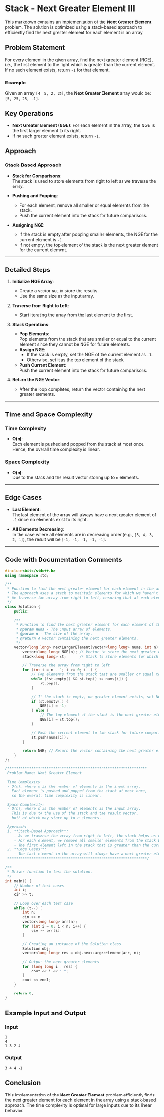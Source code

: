 # Stack - Next Greater Element III

This markdown contains an implementation of the **Next Greater Element** problem. The solution is optimized using a stack-based approach to efficiently find the next greater element for each element in an array.

## Problem Statement

For every element in the given array, find the next greater element (NGE), i.e., the first element to the right which is greater than the current element. If no such element exists, return `-1` for that element.

### Example

Given an array `[4, 5, 2, 25]`, the **Next Greater Element** array would be:  
`[5, 25, 25, -1]`.

## Key Operations

- **Next Greater Element (NGE)**: For each element in the array, the NGE is the first larger element to its right.
- If no such greater element exists, return `-1`.

## Approach

### Stack-Based Approach

- **Stack for Comparisons**:  
  The stack is used to store elements from right to left as we traverse the array.
- **Pushing and Popping**:

  - For each element, remove all smaller or equal elements from the stack.
  - Push the current element into the stack for future comparisons.

- **Assigning NGE**:
  - If the stack is empty after popping smaller elements, the NGE for the current element is `-1`.
  - If not empty, the top element of the stack is the next greater element for the current element.

---

## Detailed Steps

1. **Initialize NGE Array**:

   - Create a vector `NGE` to store the results.
   - Use the same size as the input array.

2. **Traverse from Right to Left**:
   - Start iterating the array from the last element to the first.
3. **Stack Operations**:

   - **Pop Elements**:  
     Pop elements from the stack that are smaller or equal to the current element since they cannot be NGE for future elements.
   - **Assign NGE**:
     - If the stack is empty, set the NGE of the current element as `-1`.
     - Otherwise, set it as the top element of the stack.
   - **Push Current Element**:  
     Push the current element into the stack for future comparisons.

4. **Return the NGE Vector**:
   - After the loop completes, return the vector containing the next greater elements.

---

## Time and Space Complexity

### Time Complexity

- **O(n)**:  
  Each element is pushed and popped from the stack at most once.  
  Hence, the overall time complexity is linear.

### Space Complexity

- **O(n)**:  
  Due to the stack and the result vector storing up to `n` elements.

---

## Edge Cases

- **Last Element**:  
  The last element of the array will always have a next greater element of `-1` since no elements exist to its right.

- **All Elements Decreasing**:  
  In the case where all elements are in decreasing order (e.g., `[5, 4, 3, 2, 1]`), the result will be `[-1, -1, -1, -1, -1]`.

---

## Code with Documentation Comments

```cpp
#include<bits/stdc++.h>
using namespace std;

/**
 * Function to find the next greater element for each element in the array.
 * The approach uses a stack to maintain elements for which we haven't yet found the next greater element.
 * We traverse the array from right to left, ensuring that at each element, we know the next greater element if it exists.
 */
class Solution {
    public:

    /**
     * Function to find the next greater element for each element of the array.
     * @param nums - The input array of elements.
     * @param n - The size of the array.
     * @return A vector containing the next greater elements.
     */
    vector<long long> nextLargerElement(vector<long long> nums, int n) {
        vector<long long> NGE(n); // Vector to store the next greater elements
        stack<long long> st;      // Stack to store elements for which we are finding the NGE

        // Traverse the array from right to left
        for (int i = n - 1; i >= 0; i--) {
            // Pop elements from the stack that are smaller or equal to the current element
            while (!st.empty() && st.top() <= nums[i]) {
                st.pop();
            }

            // If the stack is empty, no greater element exists, set NGE[i] to -1
            if (st.empty()) {
                NGE[i] = -1;
            } else {
                // The top element of the stack is the next greater element
                NGE[i] = st.top();
            }

            // Push the current element to the stack for future comparisons
            st.push(nums[i]);
        }

        return NGE; // Return the vector containing the next greater elements
    }
};

/****************************************************************
 Problem Name: Next Greater Element

 Time Complexity:
 - O(n), where n is the number of elements in the input array.
   Each element is pushed and popped from the stack at most once,
   so the overall time complexity is linear.

 Space Complexity:
 - O(n), where n is the number of elements in the input array.
   This is due to the use of the stack and the result vector,
   both of which may store up to n elements.

 Approach:
 1. **Stack-Based Approach**:
    - As we traverse the array from right to left, the stack helps us efficiently find the next greater element for each item.
    - For each element, we remove all smaller elements from the stack because they can't be the next greater element for any subsequent elements.
    - The first element left in the stack that is greater than the current element becomes its next greater element.
 2. **Edge Cases**:
    - The last element in the array will always have a next greater element of `-1`, as there are no elements to its right.
 ****************************************************************/

/**
 * Driver function to test the solution.
 */
int main() {
    // Number of test cases
    int t;
    cin >> t;

    // Loop over each test case
    while (t--) {
        int n;
        cin >> n;
        vector<long long> arr(n);
        for (int i = 0; i < n; i++) {
            cin >> arr[i];
        }

        // Creating an instance of the Solution class
        Solution obj;
        vector<long long> res = obj.nextLargerElement(arr, n);

        // Output the next greater elements
        for (long long i : res) {
            cout << i << " ";
        }
        cout << endl;
    }

    return 0;
}

```

## Example Input and Output

### Input

```plaintext
1
4
1 3 2 4
```

### Output

```plaintext
3 4 4 -1
```

## Conclusion

This implementation of the **Next Greater Element** problem efficiently finds the next greater element for each element in the array using a stack-based approach. The time complexity is optimal for large inputs due to its linear behavior.
